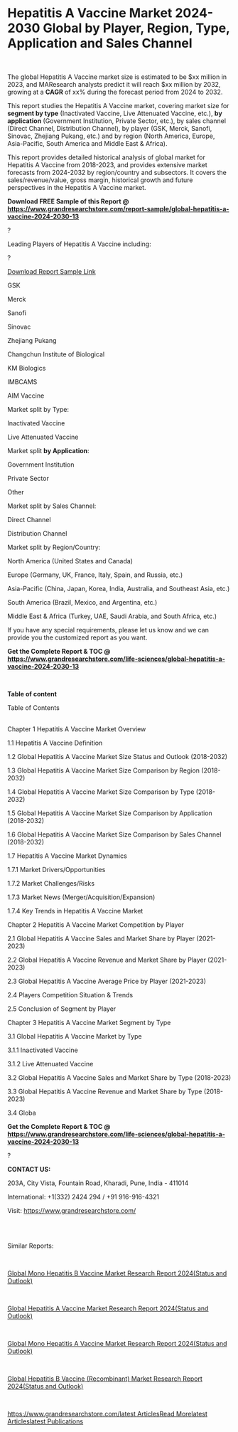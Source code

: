 <h1>Hepatitis A Vaccine Market 2024-2030 Global by Player, Region, Type, Application and Sales Channel</h1><br/><p>The global Hepatitis A Vaccine market size is estimated to be $xx million in 2023, and MAResearch analysts predict it will reach $xx million by 2032, growing at a <strong>CAGR</strong> of xx% during the forecast period from 2024 to 2032.</p>
 
 
 
 <p>This report studies the Hepatitis A Vaccine market, covering market size for <strong>segment by type</strong> (Inactivated Vaccine, Live Attenuated Vaccine, etc.), <strong>by application</strong> (Government Institution, Private Sector, etc.), by sales channel (Direct Channel, Distribution Channel), by player (GSK, Merck, Sanofi, Sinovac, Zhejiang Pukang, etc.) and by region (North America, Europe, Asia-Pacific, South America and Middle East & Africa).</p>
 
 
 
 <p>This report provides detailed historical analysis of global market for Hepatitis A Vaccine from 2018-2023, and provides extensive market forecasts from 2024-2032 by region/country and subsectors. It covers the sales/revenue/value, gross margin, historical growth and future perspectives in the Hepatitis A Vaccine market.</p>
 
 
 
 <div><b>Download FREE Sample of this Report @ <a href="https://www.grandresearchstore.com/report-sample/global-hepatitis-a-vaccine-2024-2030-13">https://www.grandresearchstore.com/report-sample/global-hepatitis-a-vaccine-2024-2030-13</a></b></div>
 
 
 
 <p>? </p>
 
 
 
 <p>Leading Players of Hepatitis A Vaccine including:</p>
 
 
 
 <p>? </p>
 
 
 
 <p><a href="https://www.grandresearchstore.com/mr-admin/report-sample/global-hepatitis-a-vaccine-2024-2030-13">Download Report Sample Link</a></p>
 
 
 
 <p>GSK</p>
 
 
 
 <p>Merck</p>
 
 
 
 <p>Sanofi</p>
 
 
 
 <p>Sinovac</p>
 
 
 
 <p>Zhejiang Pukang</p>
 
 
 
 <p>Changchun Institute of Biological</p>
 
 
 
 <p>KM Biologics</p>
 
 
 
 <p>IMBCAMS</p>
 
 
 
 <p>AIM Vaccine</p>
 
 
 
 <p>Market split by Type:</p>
 
 
 
 <p>Inactivated Vaccine</p>
 
 
 
 <p>Live Attenuated Vaccine</p>
 
 
 
 <p>Market split <strong>by Application</strong>:</p>
 
 
 
 <p>Government Institution</p>
 
 
 
 <p>Private Sector</p>
 
 
 
 <p>Other</p>
 
 
 
 <p>Market split by Sales Channel:</p>
 
 
 
 <p>Direct Channel</p>
 
 
 
 <p>Distribution Channel</p>
 
 
 
 <p>Market split by Region/Country:</p>
 
 
 
 <p>North America (United States and Canada)</p>
 
 
 
 <p>Europe (Germany, UK, France, Italy, Spain, and Russia, etc.)</p>
 
 
 
 <p>Asia-Pacific (China, Japan, Korea, India, Australia, and Southeast Asia, etc.)</p>
 
 
 
 <p>South America (Brazil, Mexico, and Argentina, etc.)</p>
 
 
 
 <p>Middle East & Africa (Turkey, UAE, Saudi Arabia, and South Africa, etc.)</p>
 
 
 
 <p>If you have any special requirements, please let us know and we can provide you the customized report as you want.</p>
 
 
 
 <div><b>Get the Complete Report & TOC @ <a href="https://www.grandresearchstore.com/life-sciences/global-hepatitis-a-vaccine-2024-2030-13">https://www.grandresearchstore.com/life-sciences/global-hepatitis-a-vaccine-2024-2030-13</a></b></div>
 
 
 
 <p><br />
 
 <b>Table of content</b></p>
 
 
 
 <p>Table of Contents<br />
 
 <br />
 
 Chapter 1 Hepatitis A Vaccine Market Overview<br />
 
 1.1 Hepatitis A Vaccine Definition<br />
 
 1.2 Global Hepatitis A Vaccine Market Size Status and Outlook (2018-2032)<br />
 
 1.3 Global Hepatitis A Vaccine Market Size Comparison by Region (2018-2032)<br />
 
 1.4 Global Hepatitis A Vaccine Market Size Comparison by Type (2018-2032)<br />
 
 1.5 Global Hepatitis A Vaccine Market Size Comparison by Application (2018-2032)<br />
 
 1.6 Global Hepatitis A Vaccine Market Size Comparison by Sales Channel (2018-2032)<br />
 
 1.7 Hepatitis A Vaccine Market Dynamics<br />
 
 1.7.1 Market Drivers/Opportunities<br />
 
 1.7.2 Market Challenges/Risks<br />
 
 1.7.3 Market News (Merger/Acquisition/Expansion)<br />
 
 1.7.4 Key Trends in Hepatitis A Vaccine Market<br />
 
 Chapter 2 Hepatitis A Vaccine Market Competition by Player<br />
 
 2.1 Global Hepatitis A Vaccine Sales and Market Share by Player (2021-2023)<br />
 
 2.2 Global Hepatitis A Vaccine Revenue and Market Share by Player (2021-2023)<br />
 
 2.3 Global Hepatitis A Vaccine Average Price by Player (2021-2023)<br />
 
 2.4 Players Competition Situation & Trends<br />
 
 2.5 Conclusion of Segment by Player<br />
 
 Chapter 3 Hepatitis A Vaccine Market Segment by Type<br />
 
 3.1 Global Hepatitis A Vaccine Market by Type<br />
 
 3.1.1 Inactivated Vaccine<br />
 
 3.1.2 Live Attenuated Vaccine<br />
 
 3.2 Global Hepatitis A Vaccine Sales and Market Share by Type (2018-2023)<br />
 
 3.3 Global Hepatitis A Vaccine Revenue and Market Share by Type (2018-2023)<br />
 
 3.4 Globa</p>
 
 
 
 <div><b>Get the Complete Report & TOC @ <a href="https://www.grandresearchstore.com/life-sciences/global-hepatitis-a-vaccine-2024-2030-13">https://www.grandresearchstore.com/life-sciences/global-hepatitis-a-vaccine-2024-2030-13</a></b></div>
 
 
 
 <p>? </p>
 
 
 
 <p><b>CONTACT US:</b><br />
 
 203A, City Vista, Fountain Road, Kharadi, Pune, India - 411014<br />
 
 International: +1(332) 2424 294 / +91 916-916-4321<br />
 
 Visit: <a href="https://www.grandresearchstore.com/">https://www.grandresearchstore.com/</a><br />
 
 <br />
 
 <br />
 
 Similar Reports:<br />
 
 <br />
 
 <a href="https://www.grandresearchstore.com/life-sciences/global-mono-hepatitis-b-vaccine-2024-899">Global Mono Hepatitis B Vaccine Market Research Report 2024(Status and Outlook)</a><br />
 
 <br />
 
 <a href="https://www.grandresearchstore.com/life-sciences/global-hepatitis-a-vaccine-2024-56">Global Hepatitis A Vaccine Market Research Report 2024(Status and Outlook)</a><br />
 
 <br />
 
 <a href="https://www.grandresearchstore.com/life-sciences/global-mono-hepatitis-a-vaccine-2024-18">Global Mono Hepatitis A Vaccine Market Research Report 2024(Status and Outlook)</a><br />
 
 <br />
 
 <a href="https://www.grandresearchstore.com/life-sciences/global-hepatitis-b-vaccine-2024-937">Global Hepatitis B Vaccine (Recombinant) Market Research Report 2024(Status and Outlook)</a><br />
 
 <br />
 
 <a href="https://gyeongbokgung.com">https://www.grandresearchstore.com/</a><a href="https://hallyeomaritime.com">latest Articles</a><a href="https://jingwansa.com">Read More</a><a href="https://nguoiviet.jp/">latest Articles</a><a href="https://www.intelmarketresearch.com/">latest Publications</a></p>